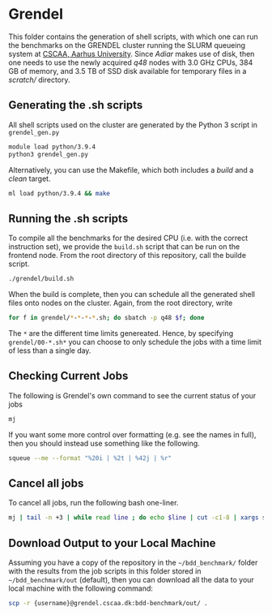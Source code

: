 # Grendel
This folder contains the generation of shell scripts, with which one can run the
benchmarks on the GRENDEL cluster running the SLURM queueing system at [CSCAA,
Aarhus University](http://www.cscaa.dk/). Since _Adiar_ makes use of disk, then
one needs to use the newly acquired _q48_ nodes with 3.0 GHz CPUs, 384 GB of
memory, and 3.5 TB of SSD disk available for temporary files in a _scratch/_
directory.

## Generating the .sh scripts

All shell scripts used on the cluster are generated by the Python 3 script in
`grendel_gen.py`

```bash
module load python/3.9.4
python3 grendel_gen.py
```

Alternatively, you can use the Makefile, which both includes a _build_ and a
_clean_ target.

```bash
ml load python/3.9.4 && make
```

## Running the .sh scripts

To compile all the benchmarks for the desired CPU (i.e. with the correct
instruction set), we provide the `build.sh` script that can be run on the frontend
node. From the root directory of this repository, call the builde script.

```bash
./grendel/build.sh
```

When the build is complete, then you can schedule all the generated shell files
onto nodes on the cluster. Again, from the root directory, write

```bash
for f in grendel/*-*-*-*.sh; do sbatch -p q48 $f; done
```

The `*` are the different time limits genereated. Hence, by specifying
`grendel/00-*.sh*` you can choose to only schedule the jobs with a time limit of
less than a single day.

## Checking Current Jobs

The following is Grendel's own command to see the current status of your jobs

```bash
mj
```

If you want some more control over formatting (e.g. see the names in full), then
you should instead use something like the following.

```bash
squeue --me --format "%20i | %2t | %42j | %r"
```

## Cancel all jobs

To cancel all jobs, run the following bash one-liner.

```bash
mj | tail -n +3 | while read line ; do echo $line | cut -c1-8 | xargs scancel ; done
```

## Download Output to your Local Machine

Assuming you have a copy of the repository in the `~/bdd_benchmark/` folder with
the results from the job scripts in this folder stored in `~/bdd_benchmark/out`
(default), then you can download all the data to your local machine with the
following command:

```bash
scp -r {username}@grendel.cscaa.dk:bdd-benchmark/out/ .
```
